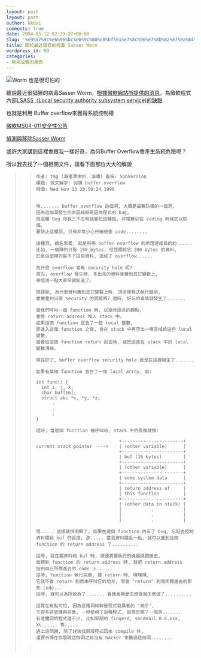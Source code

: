 ```yaml
---
layout: post
layout: post
author: kkdai
comments: true
date: 2004-05-12 02:39:27+00:00
slug: '%e9%97%9c%e6%96%bc%e6%9c%80%e8%bf%91%e7%8c%96%e7%8b%82%e7%9a%84%e7%97%85%e6%af%92-sasser-worm'
title: 關於最近猖狂的病毒 Sasser Worm
wordpress_id: 89
categories:
- 柴米油鹽的東西
---
```


![~~Worm 也是很可怕的~~](http://www.evanlin.com/blog/archives/0512/worm.gif)



聽說最近很猖獗的病毒Sasser Worm，[根據微軟網站所提供的消息](http://www.microsoft.com/taiwan/security/incident/sasser.asp)，為微軟程式內部[LSASS（Local security authority subsystem service)的缺點](http://www.cve.mitre.org/cgi-bin/cvename.cgi?name=CAN-2003-0533)  

也就是利用 Buffer overflow來獲得系統控制權  






[微軟MS04-011安全性公告](http://www.microsoft.com/taiwan/security/bulletins/MS04-011.asp)


[偵測與移除Sasser
Worm](http://www.microsoft.com/taiwan/security/incident/sasser.asp)




  

或許大家講到這裡會跟我一樣好奇，為何Buffer Overflow會產生系統危險呢？  

所以我去找了一個相關文件，請看下面那位大大的解說  




<!-- more -->


<blockquote>
  
>     
>     作者: tmg (海邊漂來的..海嘯) 看板: SobVersion
>     標題: 說文解字: 何謂 buffer overflow
>     時間: Wed Nov 13 20:50:24 1996
>     
>     
>     唉....... buffer overflow 這個洞, 大概是最難防備的一個洞,
>     因為這個洞發生的原因純粹是因為程式的 bug,
>     而這種 bug 你我三不五時就會犯這種錯, 非常難以在 coding 時就加以防備。
>     要防止這種洞, 只有非常小心仔細檢查 code........
>     
>     這種洞, 顧名思義, 就是利用 buffer overflow 的原理達成目的的......
>     比如, 一個陣列只有 100 bytes, 但我餵給它 200 bytes 的資料,
>     於是這個陣列裝不下這些資料, 造成了 overflow......
>     
>     為什麼 overflow 會有 security hole 呢?
>     首先, overflow 發生時, 多出來的資料會蓋到其它變數上,
>     相信這一點大家早就知道了。
>     
>     問題是, 為什麼資料蓋到其它變數上時, 頂多使程式執行錯誤,
>     會嚴重到出現 security 的問題嗎? 這時, 好玩的事情就發生了.......
>     
>     當我們呼叫一個 function 時, 以組合語言的觀點,
>     會將 return address 堆入 stack 中。
>     如果這個 function 宣告了一些 local 變數,
>     那進入這個 function 之後, 會在 stack 中再空出一塊區域給這些 local 變數,
>     當要從這個 function return 回去時, 就把這些在 stack 中的 local 變數清掉。
>     
>     現在好了, buffer overflow security hole 就是在這裡發生了.......
>     
>     如果有某個 function 宣告了一個 local array, 如:
>     
>     int func() {
>       int i, j, k;
>       char buf[16];
>       struct abc *x, *y, *z;
>           .
>           .
>           .
>     }
>     
>     這時, 當這個 function 被呼叫時, stack 中的長像就像:
>     
>                                    +-----------------------+
>     current stack pointer ---->    | (other variable)      |
>                                    +-----------------------+
>                                    | buf (16 bytes)        |
>                                    +-----------------------+
>                                    | (other variable)      |
>                                    +-----------------------+
>                                    | some system data      |
>                                    +-----------------------+
>                                    | return address of     |
>                                    | this function         |
>                                    +-----------------------+
>                                    | (other data in stack) |
>                                    |           .           |
>                                    |           .           |
>                                    |           .           |
>     
>     嗯..... 這樣就很明顯了, 如果在這個 function 內有了 bug, 忘記去控制
>     資料餵給 buf 的長度, 那..... 當我資料餵長一點, 就可以蓋到這個
>     function 的 return address 了..........
>     
>     這時, 我在餵資料給 buf 時, 順便將要執行的機器碼餵進去,
>     當餵到 function 的 return address 時, 就把 return address
>     指到自己所餵進去的 code 上......
>     這時, function 執行完畢, 要 return 時, 嘿嘿嘿,
>     它就不會 return 到原來呼叫它的地方, 而會 "return" 到我所餵進去的那些 code...
>     這時, 就可以為所欲為了....... 看我高興愛怎麼做就怎麼做了..........
>     
>     這實在有點可怕, 因為這種洞純粹是程式發展者的 "疏乎",
>     不管系統管理再完善, 一但使用了這種程式, 就等於開了一個洞.......
>     有這種洞的程式還不少, 比如早期的 fingerd, sendmail 8.6.xxx, Xt...... 等.....
>     遇上這問題, 除了趕快找新版程式回來 compile 外,
>     還要祈禱在你發現這個洞之前沒有 hacker 來鑽過這個洞........
>     
> 
> 
  
> 
> 　
> 
> 
</blockquote>
